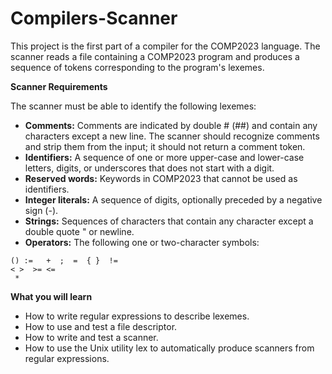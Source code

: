 ﻿# Compilers-Scanner
This project is the first part of a compiler for the COMP2023 language. The scanner reads a file containing a COMP2023 program and produces a sequence of tokens corresponding to the program's lexemes.

**Scanner Requirements**

The scanner must be able to identify the following lexemes:

* **Comments:** Comments are indicated by double # (##) and contain any characters except a new line. The scanner should recognize comments and strip them from the input; it should not return a comment token.
* **Identifiers:** A sequence of one or more upper-case and lower-case letters, digits, or underscores that does not start with a digit.
* **Reserved words:** Keywords in COMP2023 that cannot be used as identifiers.
* **Integer literals:** A sequence of digits, optionally preceded by a negative sign (-).
* **Strings:** Sequences of characters that contain any character except a double quote " or newline.
* **Operators:** The following one or two-character symbols:

```
() :=   +  ;  =  { }  !=
< >  >= <=
 *
```

**What you will learn**

* How to write regular expressions to describe lexemes.
* How to use and test a file descriptor.
* How to write and test a scanner.
* How to use the Unix utility lex to automatically produce scanners from regular expressions.
